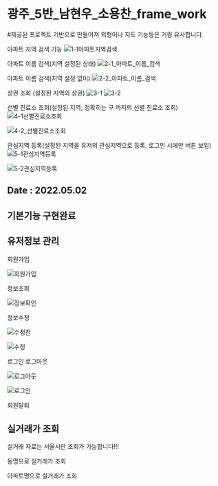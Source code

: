 # 광주_5반_남현우_소용찬_frame_work


#제공된 프로젝트 기반으로 만들어져 외형이나 지도 기능등은 거읭 유사합니다.

아파트 지역 검색 기능
![1-1아파트지역검색](/uploads/494db16f77c9aa53471ba9c83f05dfc8/1-1아파트지역검색.png)

아파트 이름 검색(지역 설정된 상태)
![2-1_아파트_이름_검색](/uploads/4d96d081b5d530fad46e90e9d5900784/2-1_아파트_이름_검색.png)

아파트 이름 검색(지역 설정 없이)
![2-2_아파트_이름_검색](/uploads/a441d5e2c1760eadb959eada3e6aa26b/2-2_아파트_이름_검색.png)

상권 조회 (설정된 지역의 상권)
![3-1](/uploads/17b5ff6c6bdff23411760ac831c511a7/3-1.png)
![3-2](/uploads/ee928ff3e974766d2f6823e37a20ccde/3-2.png)

선별 진료소 조회(설정된 지역, 정확히는 구 까지의 선별 진료소 조회)
![4-1선별진료소조회](/uploads/189bf36d3fb9195f1d865e91e6c2f633/4-1선별진료소조회.png)

![4-2_선별진료소조회](/uploads/c0d08946da59469aca8667d19055ff83/4-2_선별진료소조회.png)

관심지역 등록(설정된 지역을 유저의 관심지역으로 등록, 로그인 시에만 버튼 보임)
![5-1관심지역등록](/uploads/d89ceab6d0814d427d3ad737ea4d6a42/5-1관심지역등록.png)

![5-2관심지역등록](/uploads/4a71e2e58da2f3971f3df4e960d625d7/5-2관심지역등록.png)

<h2>Date : 2022.05.02</h2>
<h2>기본기능 구현완료</h2>

<h2> 유저정보 관리 </h2>

회원가입

![회원가입](/uploads/1bc79f5359ee9294a5fe56e92032525c/회원가입.png)

정보조회

![정보확인](/uploads/0adc3c3f4a7753232f120ab93d7decb4/정보확인.png)

정보수정

![수정전](/uploads/02e16c5890eb78ba4b65fbaff0938fc7/수정전.png)

![수정](/uploads/f671ed0de8fa1cf32e714de4bd4909b9/수정.png)

로그인 로그아웃

![로그아웃](/uploads/951bbf3927128a5976ae34855f5c5c43/로그아웃.png)

![로그인](/uploads/e7a7b990391f958f1e5a2b67bc05e307/로그인.png)

회원탈퇴

<h2> 실거래가 조회 </h2>
실거래 자료는 서울시만 조회가 가능합니다!!!

동명으로 실거래가 조회



아파트명으로 실거래가 조회
